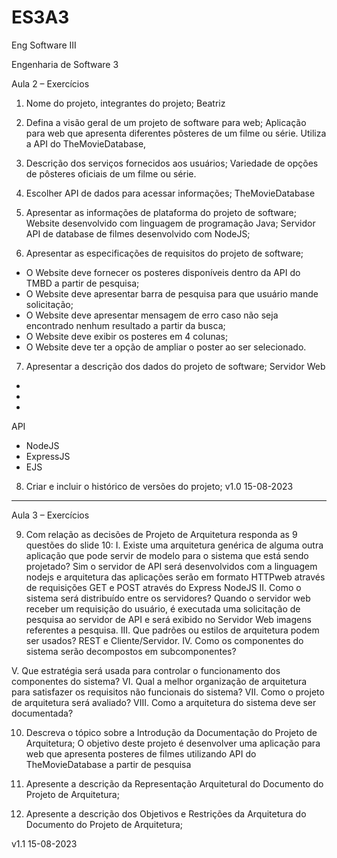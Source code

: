 # ES3A3
Eng Software III

Engenharia de Software 3

Aula 2 – Exercícios

1. Nome do projeto, integrantes do projeto;
Beatriz 

2. Defina a visão geral de um projeto de software para web;
Aplicação para web que apresenta diferentes pôsteres de um filme ou série.
 Utiliza a API do TheMovieDatabase,

3. Descrição dos serviços fornecidos aos usuários;
Variedade de opções de pôsteres oficiais de um filme ou série.

4. Escolher API de dados para acessar informações;
TheMovieDatabase

5. Apresentar as informações de plataforma do projeto de software;
Website desenvolvido com linguagem de programação Java;
Servidor API de database de filmes desenvolvido com NodeJS;


6. Apresentar as especificações de requisitos do projeto de software;
- O Website deve fornecer os posteres disponíveis dentro da API do TMBD a partir de pesquisa;
- O Website deve apresentar barra de pesquisa para que usuário mande solicitação;
- O Website deve apresentar mensagem de erro caso não seja encontrado nenhum resultado a partir da busca;
- O Website deve exibir os posteres em 4 colunas;
- O Website deve ter a opção de ampliar o poster ao ser selecionado.

7. Apresentar a descrição dos dados do projeto de software;
Servidor Web
-
-
-

API
- NodeJS
- ExpressJS
- EJS

8. Criar e incluir o histórico de versões do projeto;
v1.0 15-08-2023

-------------------------------------------------------------------------------------------
Aula 3 – Exercícios

9. Com relação as decisões de Projeto de Arquitetura responda as 9 questões do slide 10:
I. Existe uma arquitetura genérica de alguma outra aplicação que pode servir de modelo para o sistema que está sendo projetado?
Sim o servidor de API será desenvolvidos com a linguagem nodejs e arquitetura das aplicações serão em formato HTTPweb através de requisições GET e POST através do Express NodeJS
II. Como o sistema será distribuído entre os servidores?
Quando o servidor web receber um requisição do usuário, é executada uma solicitação de pesquisa ao servidor de API e será exibido no Servidor Web imagens referentes a pesquisa.
III. Que padrões ou estilos de arquitetura podem ser usados?
REST e Cliente/Servidor.
IV. Como os componentes do sistema serão decompostos em subcomponentes?

V. Que estratégia será usada para controlar o funcionamento dos componentes do sistema?
VI. Qual a melhor organização de arquitetura para satisfazer os requisitos não funcionais do
sistema?
VII. Como o projeto de arquitetura será avaliado?
VIII. Como a arquitetura do sistema deve ser documentada?

10. Descreva o tópico sobre a Introdução da Documentação do Projeto de Arquitetura;
O objetivo deste projeto é desenvolver uma aplicação para web que apresenta posteres de filmes utilizando API do TheMovieDatabase a partir de pesquisa 

12. Apresente a descrição da Representação Arquitetural do Documento do Projeto de Arquitetura;

13. Apresente a descrição dos Objetivos e Restrições da Arquitetura do Documento do Projeto de
Arquitetura;

v1.1 15-08-2023
